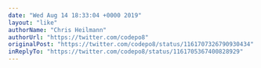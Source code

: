 ```yaml
---
date: "Wed Aug 14 18:33:04 +0000 2019"
layout: "like"
authorName: "Chris Heilmann"
authorUrl: "https://twitter.com/codepo8"
originalPost: "https://twitter.com/codepo8/status/1161707326790930434"
inReplyTo: "https://twitter.com/codepo8/status/1161705367400828929"
---
```

